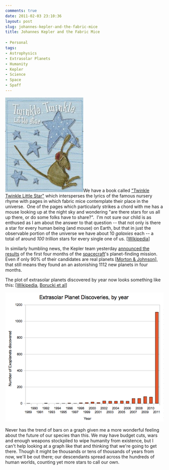 ```yaml
---
comments: true
date: 2011-02-03 23:10:36
layout: post
slug: johannes-kepler-and-the-fabric-mice
title: Johannes Kepler and the Fabric Mice

- Personal
tags:
- Astrophysics
- Extrasolar Planets
- Humanity
- Kepler
- Science
- Space
- Spaff
---
```


[![Cover of "Twinkle Twinkle Little Star"](/img/blog/2011/02/61kpDastguL._SL500_AA300_.jpg)](/blog/2011/02/61kpDastguL._SL500_AA300_.jpg)We have a book called ["Twinkle Twinkle Little Star"](/blog/2011/02/61kpDastguL._SL500_AA300_1.jpg) which intersperses the lyrics of the famous nursery rhyme with pages in which fabric mice contemplate their place in the universe.  One of the pages which particularly strikes a chord with me has a mouse looking up at the night sky and wondering "are there stars for us all up there, or do some folks have to share?".  I'm not sure our child is as enthused as I am about the answer to that question -- that not only is there a star for every human being (and mouse) on Earth, but that in just the observable portion of the universe we have about 10 _galaxies_ each -- a total of around _100 trillion_ stars for every single one of us. [[Wikipedia](https://secure.wikimedia.org/wikipedia/en/wiki/Observable_universe#Matter_content)]

In similarly humbling news, the Kepler team yesterday [announced the results](http://arxiv.org/abs/1102.0541) of the first four months of the [spacecraft](https://secure.wikimedia.org/wikipedia/en/wiki/Kepler_(spacecraft))'s planet-finding mission.  Even if only 90% of their candidates are real planets [[Morton & Johnson](http://arxiv.org/abs/1101.5630)], that still means they found an an astonishing 1112 new planets in four months.

The plot of extrasolar planets discovered by year now looks something like this: [[Wikipedia](\"https://secure.wikimedia.org/wikipedia/en/wiki/File:Exoplanet_Discovery_Methods_Bar.svg\"), [Borucki et al](\"http://arxiv.org/abs/1102.0541\")]

[![Graph of Extrasolar Planet Discoveries, by year](/img/blog/2011/02/exoplanets.png)](/blog/2011/02/exoplanets.png)

Never has the trend of bars on a graph given me a more wonderful feeling about the future of our species than this.  We may have budget cuts, wars and enough weapons stockpiled to wipe humanity from existence, but I can't help looking at a graph like that and thinking that we're going to get there.  Though it might be thousands or tens of thousands of years from now, we'll be out there; our descendants spread across the hundreds of human worlds, counting yet more stars to call our own.
